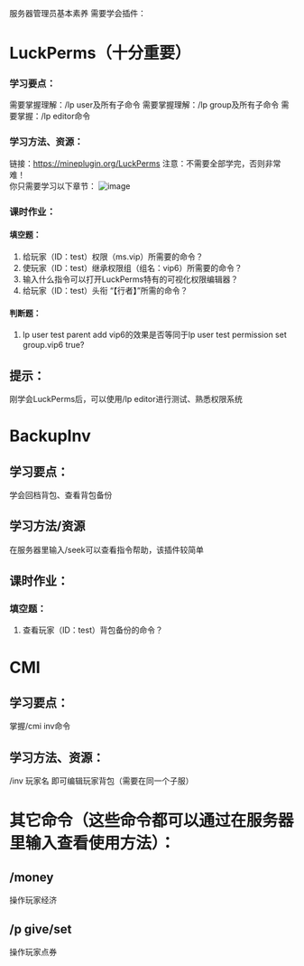 服务器管理员基本素养
需要学会插件：
# LuckPerms（十分重要）
### 学习要点：
需要掌握理解：/lp user及所有子命令
需要掌握理解：/lp group及所有子命令
需要掌握：/lp editor命令
### 学习方法、资源：
链接：https://mineplugin.org/LuckPerms
注意：不需要全部学完，否则非常难！  
你只需要学习以下章节：
 ![image](https://user-images.githubusercontent.com/51043917/166195235-cf8e2577-57b7-4b94-a3d6-ba7b7f032382.png)

### 课时作业：
#### 填空题：
1.	给玩家（ID：test）权限（ms.vip）所需要的命令？
2.	使玩家（ID：test）继承权限组（组名：vip6）所需要的命令？
3.	输入什么指令可以打开LuckPerms特有的可视化权限编辑器？
4.	给玩家（ID：test）头衔 “【行者】”所需的命令？
#### 判断题：
1.	lp user test parent add vip6的效果是否等同于lp user test permission set group.vip6 true?
## 提示：
刚学会LuckPerms后，可以使用/lp editor进行测试、熟悉权限系统
# BackupInv
## 学习要点：
学会回档背包、查看背包备份
## 学习方法/资源
在服务器里输入/seek可以查看指令帮助，该插件较简单
## 课时作业：
### 填空题：
1.	查看玩家（ID：test）背包备份的命令？
# CMI
## 学习要点：
掌握/cmi inv命令
## 学习方法、资源：
 /inv 玩家名 即可编辑玩家背包（需要在同一个子服）
# 其它命令（这些命令都可以通过在服务器里输入查看使用方法）：
## /money
操作玩家经济
## /p give/set
操作玩家点券
